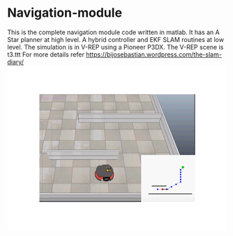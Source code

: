 # Navigation-module

This is the complete navigation module code written in matlab. It has an A Star planner at high level. A hybrid controller 
and EKF SLAM routines at low level. The simulation is in V-REP using a Pioneer P3DX. The V-REP scene is t3.ttt
For more details refer https://bijosebastian.wordpress.com/the-slam-diary/
![alt text](https://github.com/BijoSebastian/Navigation-module/blob/master/Presentation1.png)
